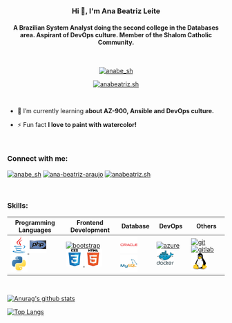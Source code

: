 <h3 align="center">Hi 👋, I'm Ana Beatriz Leite</h3>
<h4 align="center">A Brazilian System Analyst doing the second college in the Databases area. Aspirant of DevOps culture. Member of the Shalom Catholic Community.</h4>

<br>
<p align="center"> <a href="https://twitter.com/anabe_sh" target="blank"><img src="https://img.shields.io/twitter/follow/anabe_sh?logo=twitter&style=for-the-badge" alt="anabe_sh" /></a> </p> <p align="center"> <a href="https://instagram.com/anabeatriz.sh" target="blank"><img src="https://img.shields.io/instagram/follow/anabeatriz.sh?logo=instagram&style=for-the-badge" alt="anabeatriz.sh" /></a> </p><br>

- 🌱 I’m currently learning **about AZ-900, Ansible and DevOps culture.**

- ⚡ Fun fact **I love to paint with watercolor!**

<br>

<h3 align="left">Connect with me:</h3>
<p align="left">
<a href="https://twitter.com/anabe_sh" target="blank"><img align="center" src="https://raw.githubusercontent.com/rahuldkjain/github-profile-readme-generator/master/src/images/icons/Social/twitter.svg" alt="anabe_sh" height="30" width="40" /></a>
<a href="https://linkedin.com/in/ana-beatriz-araujo" target="blank"><img align="center" src="https://raw.githubusercontent.com/rahuldkjain/github-profile-readme-generator/master/src/images/icons/Social/linked-in-alt.svg" alt="ana-beatriz-araujo" height="30" width="40" /></a>
<a href="https://instagram.com/anabeatriz.sh" target="blank"><img align="center" src="https://raw.githubusercontent.com/rahuldkjain/github-profile-readme-generator/master/src/images/icons/Social/instagram.svg" alt="anabeatriz.sh" height="30" width="40" /></a>
</p>
<br>

<h3 align="left">Skills:</h3>

Programming Languages | Frontend Development | Database | DevOps | Others |
-----------------------|-----------------------|-----------|---------|---------|
<a href="https://www.java.com" target="_blank"> <img src="https://raw.githubusercontent.com/devicons/devicon/master/icons/java/java-original.svg" alt="java" width="40" height="40"/> </a> <a href="https://www.php.net" target="_blank"> <img src="https://raw.githubusercontent.com/devicons/devicon/master/icons/php/php-original.svg" alt="php" width="40" height="40"/> </a> <a href="https://www.python.org" target="_blank"> <img src="https://raw.githubusercontent.com/devicons/devicon/master/icons/python/python-original.svg" alt="python" width="40" height="40"/> </a> | <a href="https://getbootstrap.com" target="_blank"> <img src="https://img.icons8.com/color/50/000000/bootstrap.png" alt="bootstrap" width="40" height="40"/> </a> <a href="https://www.w3schools.com/css/" target="_blank"> <img src="https://raw.githubusercontent.com/devicons/devicon/master/icons/css3/css3-original-wordmark.svg" alt="css3" width="40" height="40"/> </a> <a href="https://www.w3.org/html/" target="_blank"> <img src="https://raw.githubusercontent.com/devicons/devicon/master/icons/html5/html5-original-wordmark.svg" alt="html5" width="40" height="40"/> </a> | <a href="https://www.oracle.com/" target="_blank"> <img src="https://raw.githubusercontent.com/devicons/devicon/master/icons/oracle/oracle-original.svg" alt="oracle" width="40" height="40"/> </a> <a href="https://www.mysql.com/" target="_blank"> <img src="https://raw.githubusercontent.com/devicons/devicon/master/icons/mysql/mysql-original-wordmark.svg" alt="mysql" width="40" height="40"/> </a> | <a href="https://azure.microsoft.com/en-in/" target="_blank"> <img src="https://www.vectorlogo.zone/logos/microsoft_azure/microsoft_azure-icon.svg" alt="azure" width="40" height="40"/> </a> <a href="https://www.docker.com/" target="_blank"> <img src="https://raw.githubusercontent.com/devicons/devicon/master/icons/docker/docker-original-wordmark.svg" alt="docker" width="40" height="40"/> </a> | <a href="https://git-scm.com/" target="_blank"> <img src="https://www.vectorlogo.zone/logos/git-scm/git-scm-icon.svg" alt="git" width="40" height="40"/> </a> <a href="https://about.gitlab.com/" target="_blank"> <img src="https://about.gitlab.com/images/icons/logos/slp-icon.svg" alt="gitlab" width="40" height="40"/> </a> <a href="https://www.linux.org/" target="_blank"> <img src="https://raw.githubusercontent.com/devicons/devicon/master/icons/linux/linux-original.svg" alt="linux" width="40" height="40"/> </a>

<br>
 
[![Anurag's github stats](https://github-readme-stats.vercel.app/api?username=analeite&theme=outrun&show_icons=true)](https://github.com/analeite/github-readme-stats)

[![Top Langs](https://github-readme-stats.vercel.app/api/top-langs/?username=analeite&layout=compact&theme=outrun)](https://github.com/analeiteanaleite/github-readme-stats)
